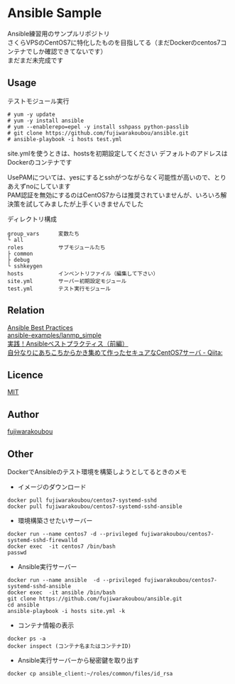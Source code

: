 # Ansible Sample

Ansible練習用のサンプルリポジトリ  
さくらVPSのCentOS7に特化したものを目指してる（まだDockerのcentos7コンテナでしか確認できてないです）  
まだまだ未完成です  

## Usage

テストモジュール実行

```
# yum -y update
# yum -y install ansible
# yum --enablerepo=epel -y install sshpass python-passlib
# git clone https://github.com/fujiwarakoubou/ansible.git
# ansible-playbook -i hosts test.yml
```

site.ymlを使うときは、hostsを初期設定してください
デフォルトのアドレスはDockerのコンテナです  
  
UsePAMについては、yesにするとsshがつながらなく可能性が高いので、とりあえずnoにしています  
PAM認証を無効にするのはCentOS7からは推奨されていませんが、いろいろ解決策を試してみましたが上手くいきませんでした  

ディレクトリ構成

```
group_vars      変数たち  
└ all
roles           サブモジュールたち
├ common       
├ debug        
└ sshkeygen    
hosts           インベントリファイル（編集して下さい）
site.yml        サーバー初期設定モジュール
test.yml        テスト実行モジュール
```

## Relation

[Ansible Best Practices](http://docs.ansible.com/ansible/playbooks_best_practices.html)  
[ansible-examples/lanmp_simple](https://github.com/ansible/ansible-examples/tree/master/lamp_simple)  
[実践！Ansibleベストプラクティス（前編）](http://knowledge.sakura.ad.jp/tech/3084/)  
[自分なりにあちこちからかき集めて作ったセキュアなCentOS7サーバ - Qiita:](http://qiita.com/KurokoSin/items/51e79657f1f2104cf607)  

## Licence

[MIT](https://github.com/fujiwarakoubou/readme/blob/master/MIT)

## Author

[fujiwarakoubou](https://github.com/fujiwarakoubou)


## Other

DockerでAnsibleのテスト環境を構築しようとしてるときのメモ  

* イメージのダウンロード

```
docker pull fujiwarakoubou/centos7-systemd-sshd
docker pull fujiwarakoubou/centos7-systemd-sshd-ansible
```

* 環境構築させたいサーバー

```
docker run --name centos7 -d --privileged fujiwarakoubou/centos7-systemd-sshd-firewalld
docker exec  -it centos7 /bin/bash
passwd
```

* Ansible実行サーバー

```
docker run --name ansible  -d --privileged fujiwarakoubou/centos7-systemd-sshd-ansible
docker exec  -it ansible /bin/bash
git clone https://github.com/fujiwarakoubou/ansible.git
cd ansible
ansible-playbook -i hosts site.yml -k
```

* コンテナ情報の表示  

```
docker ps -a
docker inspect (コンテナ名またはコンテナID)
```


* Ansible実行サーバーから秘密鍵を取り出す  

```
docker cp ansible_client:~/roles/common/files/id_rsa
```

